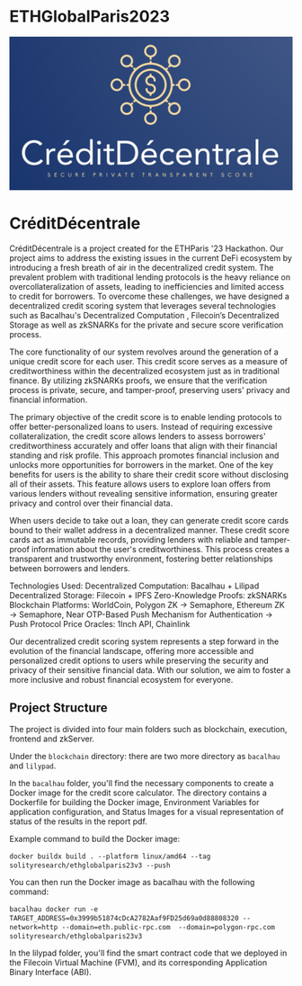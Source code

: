 # ETHGlobalParis2023

![Logo](https://github.com/solity-research/ETHGlobalParis2023/blob/main/figures/logo.png?raw=true)


# CréditDécentrale

CréditDécentrale is a project created for the ETHParis '23 Hackathon. Our project aims to address the existing issues in the current DeFi ecosystem by introducing a fresh breath of air in the decentralized credit system. The prevalent problem with traditional lending protocols is the heavy reliance on overcollateralization of assets, leading to inefficiencies and limited access to credit for borrowers. To overcome these challenges, we have designed a decentralized credit scoring system that leverages several technologies such as Bacalhau's Decentralized Computation , Filecoin’s Decentralized Storage as well as zkSNARKs for the private and secure score verification process.

The core functionality of our system revolves around the generation of a unique credit score for each user. This credit score serves as a measure of creditworthiness within the decentralized ecosystem just as in traditional finance. By utilizing zkSNARKs proofs, we ensure that the verification process is private, secure, and tamper-proof, preserving users' privacy and financial information.

The primary objective of the credit score is to enable lending protocols to offer better-personalized loans to users. Instead of requiring excessive collateralization, the credit score allows lenders to assess borrowers' creditworthiness accurately and offer loans that align with their financial standing and risk profile. This approach promotes financial inclusion and unlocks more opportunities for borrowers in the market. 
One of the key benefits for users is the ability to share their credit score without disclosing all of their assets. This feature allows users to explore loan offers from various lenders without revealing sensitive information, ensuring greater privacy and control over their financial data.

When users decide to take out a loan, they can generate credit score cards bound to their wallet address in a decentralized manner. These credit score cards act as immutable records, providing lenders with reliable and tamper-proof information about the user's creditworthiness. This process creates a transparent and trustworthy environment, fostering better relationships between borrowers and lenders.

Technologies Used:
Decentralized Computation: Bacalhau + Lilipad
Decentralized Storage: Filecoin + IPFS
Zero-Knowledge Proofs: zkSNARKs
Blockchain Platforms: WorldCoin, Polygon ZK &rarr; Semaphore, Ethereum ZK &rarr; Semaphore, Near
OTP-Based Push Mechanism for Authentication &rarr; Push Protocol
Price Oracles: 1Inch API, Chainlink

Our decentralized credit scoring system represents a step forward in the evolution of the financial landscape, offering more accessible and personalized credit options to users while preserving the security and privacy of their sensitive financial data. With our solution, we aim to foster a more inclusive and robust financial ecosystem for everyone. 

## Project Structure

The project is divided into four main folders such as blockchain, execution, frontend and zkServer.

Under the `blockchain` directory: there are two more directory as `bacalhau` and `lilypad`.

In the `bacalhau` folder, you'll find the necessary components to create a Docker image for the credit score calculator. The directory contains a Dockerfile for building the Docker image, Environment Variables for application configuration, and Status Images for a visual representation of status of the results in the report pdf.

Example command to build the Docker image:

	docker buildx build . --platform linux/amd64 --tag solityresearch/ethglobalparis23v3 --push

You can then run the Docker image as bacalhau with the following command:

	bacalhau docker run -e TARGET_ADDRESS=0x3999b51874cDcA2782Aaf9FD25d69a0d88808320 --network=http --domain=eth.public-rpc.com  --domain=polygon-rpc.com solityresearch/ethglobalparis23v3

In the lilypad folder, you'll find the smart contract code that we deployed in the Filecoin Virtual Machine (FVM), and its corresponding Application Binary Interface (ABI).
